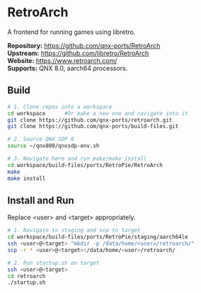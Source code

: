 # RetroArch
A frontend for running games using libretro.

**Repository:** https://github.com/qnx-ports/RetroArch \
**Upstream:** https://github.com/libretro/RetroArch \
**Website:** https://www.retroarch.com/ \
**Supports:** QNX 8.0, aarch64 processors.



## Build
```bash
# 1. Clone repos into a workspace
cd workspace      #Or make a new one and navigate into it
git clone https://github.com/qnx-ports/retroarch.git
git clone https://github.com/qnx-ports/build-files.git

# 2. Source QNX SDP 8
source ~/qnx800/qnxsdp-env.sh

# 3. Navigate here and run make/make install
cd workspace/build-files/ports/RetroPie/RetroArch
make
make install
```
## Install and Run
Replace \<user\> and \<target\> appropriately.
```bash
# 1. Navigate to staging and scp to target
cd workspace/build-files/ports/RetroPie/staging/aarch64le
ssh <user>@<target> "mkdir -p /data/home/<user>/retroarch/"
scp -r * <user>@<target>:/data/home/<user>/retroarch/

# 2. Run startup.sh on target
ssh <user>@<target>
cd retroarch
./startup.sh
```
